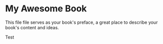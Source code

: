 # My Awesome Book

This file file serves as your book's preface, a great place to describe your book's content and ideas.

Test

